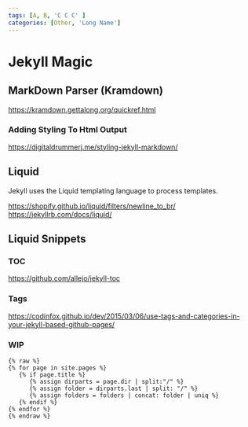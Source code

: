```yaml
---
tags: [A, B, 'C C C' ] 
categories: [Other, 'Long Name']
---
```


# Jekyll Magic

## MarkDown Parser (Kramdown)

https://kramdown.gettalong.org/quickref.html

### Adding Styling To Html Output

https://digitaldrummerj.me/styling-jekyll-markdown/





## Liquid 

Jekyll uses the Liquid templating language to process templates.

https://shopify.github.io/liquid/filters/newline_to_br/
https://jekyllrb.com/docs/liquid/

## Liquid Snippets

### TOC

https://github.com/allejo/jekyll-toc

### Tags

https://codinfox.github.io/dev/2015/03/06/use-tags-and-categories-in-your-jekyll-based-github-pages/

### WIP

```liquid 
{% raw %}
{% for page in site.pages %}
   {% if page.title %}
      {% assign dirparts = page.dir | split:"/" %}
      {% assign folder = dirparts.last | split: "/" %}
      {% assign folders = folders | concat: folder | uniq %}
   {% endif %}
{% endfor %}
{% endraw %}
```